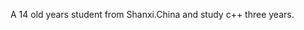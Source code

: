 A 14 old years student from Shanxi.China and study c++ three years.
<!---
TwperBody/TwperBody is a ✨ special ✨ repository because its `README.md` (this file) appears on your GitHub profile.
You can click the Preview link to take a look at your changes.
--->
